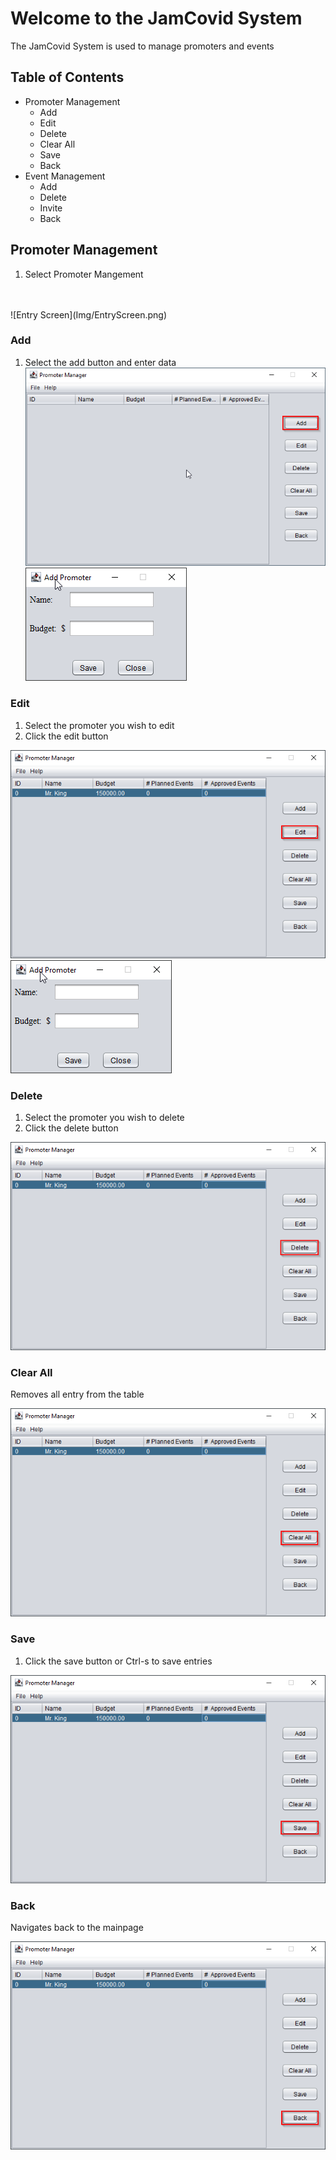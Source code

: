 # Welcome to the JamCovid System

The JamCovid System is used to manage promoters and events

## Table of Contents

- Promoter Management
    -  Add
    -  Edit
    -  Delete
    -  Clear All
    -  Save
    -  Back
- Event Management
    -  Add
    -  Delete
    -  Invite
    -  Back

## Promoter Management

1. Select Promoter Mangement
<br/>
<br/>
![Entry Screen](Img/EntryScreen.png)

### Add

1. Select the add button and enter data
![Add Button](/Img/add_prom.png)
![Add Promoter Entry](Img/add_prom_entry.png)

### Edit

1. Select the promoter you wish to edit
2. Click the edit button

![Edit Promoter](Img/prom_edit.png)
![Edit Promoter Entry](Img/add_prom_entry.png)

### Delete

1. Select the promoter you wish to delete
2. Click the delete button

![Delete Promoter](Img/del_prom.png)

### Clear All

Removes all entry from the table

![Clear All](Img/clear_all.png)

### Save

1. Click the save button or Ctrl-s to save entries

![Save promoters](Img/save_prom.png)

### Back

Navigates back to the mainpage

![Back](Img/back_prom.png)
